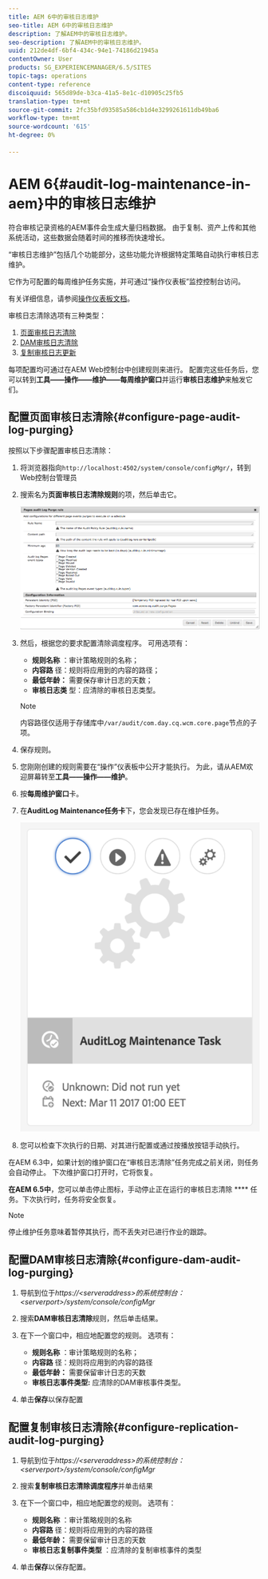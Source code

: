 ```yaml
---
title: AEM 6中的审核日志维护
seo-title: AEM 6中的审核日志维护
description: 了解AEM中的审核日志维护。
seo-description: 了解AEM中的审核日志维护。
uuid: 212de4df-6bf4-434c-94e1-74186d21945a
contentOwner: User
products: SG_EXPERIENCEMANAGER/6.5/SITES
topic-tags: operations
content-type: reference
discoiquuid: 565d89de-b3ca-41a5-8e1c-d10905c25fb5
translation-type: tm+mt
source-git-commit: 2fc35bfd93585a586cb1d4e3299261611db49ba6
workflow-type: tm+mt
source-wordcount: '615'
ht-degree: 0%

---
```



# AEM 6{#audit-log-maintenance-in-aem}中的审核日志维护

符合审核记录资格的AEM事件会生成大量归档数据。 由于复制、资产上传和其他系统活动，这些数据会随着时间的推移而快速增长。

“审核日志维护”包括几个功能部分，这些功能允许根据特定策略自动执行审核日志维护。

它作为可配置的每周维护任务实施，并可通过“操作仪表板”监控控制台访问。

有关详细信息，请参阅[操作仪表板文档](/help/sites-administering/operations-dashboard.md)。

审核日志清除选项有三种类型：

1. [页面审核日志清除](/help/sites-administering/operations-audit-log.md#configure-page-audit-log-purging)
1. [DAM审核日志清除](/help/sites-administering/operations-audit-log.md#configure-dam-audit-log-purging)
1. [复制审核日志更新](/help/sites-administering/operations-audit-log.md#configure-replication-audit-log-purging)

每项配置均可通过在AEM Web控制台中创建规则来进行。 配置完这些任务后，您可以转到&#x200B;**工具——操作——维护——每周维护窗口**&#x200B;并运行&#x200B;**审核日志维护**&#x200B;来触发它们。

## 配置页面审核日志清除{#configure-page-audit-log-purging}

按照以下步骤配置审核日志清除：

1. 将浏览器指向`http://localhost:4502/system/console/configMgr/`，转到Web控制台管理员

1. 搜索名为&#x200B;**页面审核日志清除规则**&#x200B;的项，然后单击它。

   ![chlimage_1-365](assets/chlimage_1-365.png)

1. 然后，根据您的要求配置清除调度程序。 可用选项有：

   * **规则名称** ：审计策略规则的名称；
   * **内容路** 径：规则将应用到的内容的路径；
   * **最低年龄：** 需要保存审计日志的天数；
   * **审核日志类** 型：应清除的审核日志类型。

   >[!NOTE]
   >
   >内容路径仅适用于存储库中`/var/audit/com.day.cq.wcm.core.page`节点的子项。

1. 保存规则。
1. 您刚刚创建的规则需要在“操作”仪表板中公开才能执行。 为此，请从AEM欢迎屏幕转至&#x200B;**工具——操作——维护**。

1. 按&#x200B;**每周维护窗口**&#x200B;卡。

1. 在&#x200B;**AuditLog Maintenance任务卡**&#x200B;下，您会发现已存在维护任务。

   ![chlimage_1-366](assets/chlimage_1-366.png)

1. 您可以检查下次执行的日期、对其进行配置或通过按播放按钮手动执行。

在AEM 6.3中，如果计划的维护窗口在“审核日志清除”任务完成之前关闭，则任务会自动停止。 下次维护窗口打开时，它将恢复。

**在AEM 6.5中**，您可以单击停止图标，手动停止正在运行的审核日志清除 **** 任务。下次执行时，任务将安全恢复。

>[!NOTE]
>
>停止维护任务意味着暂停其执行，而不丢失对已进行作业的跟踪。

## 配置DAM审核日志清除{#configure-dam-audit-log-purging}

1. 导航到位于&#x200B;*https://&lt;serveraddress>的系统控制台：&lt;serverport>/system/console/configMgr*
1. 搜索&#x200B;**DAM审核日志清除**&#x200B;规则，然后单击结果。
1. 在下一个窗口中，相应地配置您的规则。 选项有：

   * **规则名称** ：审计策略规则的名称；
   * **内容路** 径：规则将应用到的内容的路径
   * **最低年龄：** 需要保留审计日志的天数
   * **审核日志事件类型:** 应清除的DAM审核事件类型。

1. 单击&#x200B;**保存**&#x200B;以保存配置

## 配置复制审核日志清除{#configure-replication-audit-log-purging}

1. 导航到位于&#x200B;*https://&lt;serveraddress>的系统控制台：&lt;serverport>/system/console/configMgr*
1. 搜索&#x200B;**复制审核日志清除调度程序**&#x200B;并单击结果
1. 在下一个窗口中，相应地配置您的规则。 选项有：

   * **规则名称** ：审计策略规则的名称
   * **内容路** 径：规则将应用到的内容的路径
   * **最低年龄：** 需要保留审计日志的天数
   * **审核日志复制事件类型** ：应清除的复制审核事件的类型

1. 单击&#x200B;**保存**&#x200B;以保存配置。

